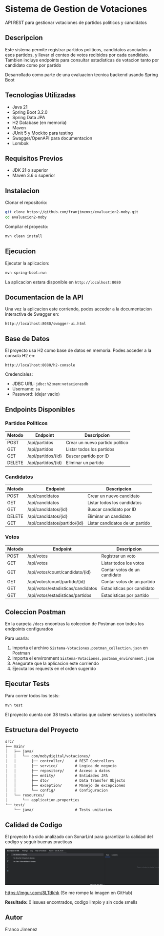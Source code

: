 # Sistema de Gestion de Votaciones

API REST para gestionar votaciones de partidos politicos y candidatos

## Descripcion

Este sistema permite registrar partidos politicos, candidatos asociados a esos partidos, y llevar el conteo de votos recibidos por cada candidato. Tambien incluye endpoints para consultar estadisticas de votacion tanto por candidato como por partido

Desarrollado como parte de una evaluacion tecnica backend usando Spring Boot

## Tecnologias Utilizadas

- Java 21
- Spring Boot 3.2.0
- Spring Data JPA
- H2 Database (en memoria)
- Maven
- JUnit 5 y Mockito para testing
- Swagger/OpenAPI para documentacion
- Lombok

## Requisitos Previos

- JDK 21 o superior
- Maven 3.6 o superior

## Instalacion

Clonar el repositorio:

```bash
git clone https://github.com/franjimenxz/evaluacion2-moby.git
cd evaluacion2-moby
```

Compilar el proyecto:

```bash
mvn clean install
```

## Ejecucion

Ejecutar la aplicacion:

```bash
mvn spring-boot:run
```

La aplicacion estara disponible en `http://localhost:8080`

## Documentacion de la API

Una vez la aplicacion este corriendo, podes acceder a la documentacion interactiva de Swagger en:

```
http://localhost:8080/swagger-ui.html
```

## Base de Datos

El proyecto usa H2 como base de datos en memoria. Podes acceder a la consola H2 en:

```
http://localhost:8080/h2-console
```

Credenciales:
- JDBC URL: `jdbc:h2:mem:votacionesdb`
- Username: `sa`
- Password: (dejar vacio)

## Endpoints Disponibles

### Partidos Politicos

| Metodo | Endpoint | Descripcion |
|--------|----------|-------------|
| POST | /api/partidos | Crear un nuevo partido politico |
| GET | /api/partidos | Listar todos los partidos |
| GET | /api/partidos/{id} | Buscar partido por ID |
| DELETE | /api/partidos/{id} | Eliminar un partido |

### Candidatos

| Metodo | Endpoint | Descripcion |
|--------|----------|-------------|
| POST | /api/candidatos | Crear un nuevo candidato |
| GET | /api/candidatos | Listar todos los candidatos |
| GET | /api/candidatos/{id} | Buscar candidato por ID |
| DELETE | /api/candidatos/{id} | Eliminar un candidato |
| GET | /api/candidatos/partido/{id} | Listar candidatos de un partido |

### Votos

| Metodo | Endpoint | Descripcion |
|--------|----------|-------------|
| POST | /api/votos | Registrar un voto |
| GET | /api/votos | Listar todos los votos |
| GET | /api/votos/count/candidato/{id} | Contar votos de un candidato |
| GET | /api/votos/count/partido/{id} | Contar votos de un partido |
| GET | /api/votos/estadisticas/candidatos | Estadisticas por candidato |
| GET | /api/votos/estadisticas/partidos | Estadisticas por partido |

## Coleccion Postman

En la carpeta `/docs` encontras la coleccion de Postman con todos los endpoints configurados

Para usarla:
1. Importa el archivo `Sistema-Votaciones.postman_collection.json` en Postman
2. Importa el environment `Sistema-Votaciones.postman_environment.json`
3. Asegurate que la aplicacion este corriendo
4. Ejecuta los requests en el orden sugerido

## Ejecutar Tests

Para correr todos los tests:

```bash
mvn test
```

El proyecto cuenta con 38 tests unitarios que cubren services y controllers

## Estructura del Proyecto

```
src/
├── main/
│   ├── java/
│   │   └── com/mobydigital/votaciones/
│   │       ├── controller/     # REST Controllers
│   │       ├── service/        # Logica de negocio
│   │       ├── repository/     # Acceso a datos
│   │       ├── entity/         # Entidades JPA
│   │       ├── dto/            # Data Transfer Objects
│   │       ├── exception/      # Manejo de excepciones
│   │       └── config/         # Configuracion
│   └── resources/
│       └── application.properties
└── test/
    └── java/                   # Tests unitarios
```

## Calidad de Codigo

El proyecto ha sido analizado con SonarLint para garantizar la calidad del codigo y seguir buenas practicas

![SonarLint Analysis](docs/sonarlint-analysis.png)

https://imgur.com/8LTdkhk
(Se me rompe la imagen en GitHub)

**Resultado:** 0 issues encontrados, codigo limpio y sin code smells

## Autor

Franco Jimenez
